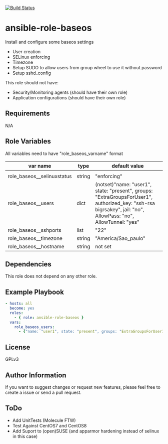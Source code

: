 [![Build Status](https://travis-ci.org/kleinstuff/ansible-role-baseos.png)](https://travis-ci.org/kleinstuff/ansible-role-baseos)

ansible-role-baseos
=========

Install and configure some baseos settings
* User creation
* SELinux enforcing
* Timezone
* Setup SUDO to allow users from group wheel to use it without password
* Setup sshd_config

This role should not have:
* Security/Monitoring agents (should have their own role)
* Application configurations (should have their own role)

Requirements
------------

N/A

Role Variables
--------------

All variables need to have "role_baseos_varname" format

| var name |type | default value |
|----------|---------------|---------------|
|          |               |               |
|role_baseos__selinuxstatus|string|"enforcing"|
|role_baseos__users|dict|(notset)"name: "user1", state: "present", groups: "ExtraGroupsForUser1", authorized_key: "ssh-rsa bigrsakey", jail: "no", AllowPass: "no", AllowTunnel: "yes"|
|role_baseos__sshports|list|"22"|
|role_baseos__timezone|string|"America/Sao_paulo"|
|role_baseos__hostname|string|not set|



Dependencies
------------

This role does not depend on any other role.

Example Playbook
----------------

```yaml
- hosts: all
  become: yes
  roles:
    - { role: ansible-role-baseos }
  vars:
    role_baseos_users:
      - {"name: "user1", state: "present", groups: "ExtraGroupsForUser1", authorized_key: "ssh-rsa bigrsakey", jail: "no", AllowPass: "no", AllowTunnel: "yes"}
```

License
-------

GPLv3

Author Information
------------------

If you want to suggest changes or request new features, please feel free to create a issue or send a pull request.

ToDo
------------------
 - Add UnitTests (Molecule FTW)
 - Test Against CentOS7 and CentOS8
 - Add Suport to (open)SUSE (and apparmor hardening instead of selinux in this case)
